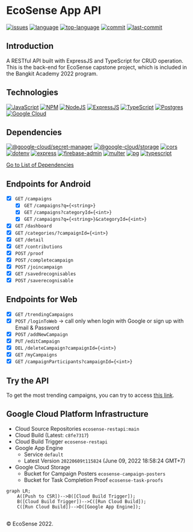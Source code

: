 # EcoSense App API
[![issues](https://img.shields.io/github/issues/EcoSenseID/EcoSense-API)](https://github.com/EcoSenseID/EcoSense-API/issues)
[![language](https://img.shields.io/github/languages/count/EcoSenseID/EcoSense-API)](https://github.com/EcoSenseID/EcoSense-API/search?l=typescript)
[![top-language](https://img.shields.io/github/languages/top/EcoSenseID/EcoSense-API)](https://github.com/EcoSenseID/EcoSense-API/search?l=typescript)
[![commit](https://img.shields.io/github/commit-activity/m/EcoSenseID/EcoSense-API)](https://github.com/EcoSenseID/EcoSense-API/commits/main)
[![last-commit](https://img.shields.io/github/last-commit/EcoSenseID/EcoSense-API)](https://github.com/EcoSenseID/EcoSense-API/commits/main)

## Introduction
A RESTful API built with ExpressJS and TypeScript for CRUD operation.\
This is the back-end for EcoSense capstone project, which is included in the Bangkit Academy 2022 program.

## Technologies
[![JavaScript](https://img.shields.io/badge/-JavaScript-black?style=for-the-badge&logo=javascript)](https://github.com/EcoSenseID?tab=repositories&language=javascript)
[![NPM](https://img.shields.io/badge/NPM-%23000000.svg?style=for-the-badge&logo=npm&logoColor=white)](https://github.com/EcoSenseID?tab=repositories)
[![NodeJS](https://img.shields.io/badge/node.js-black?style=for-the-badge&logo=node.js&logoColor=6DA55F)](https://github.com/EcoSenseID?tab=repositories)
[![ExpressJS](https://img.shields.io/badge/express.js-black?style=for-the-badge&logo=express&logoColor=purple)](https://github.com/EcoSenseID?tab=repositories)
[![TypeScript](https://img.shields.io/badge/typescript-black?style=for-the-badge&logo=typescript&logoColor=%23007ACC)](https://github.com/EcoSenseID?tab=repositories&language=typescript)
[![Postgres](https://img.shields.io/badge/postgres-black.svg?style=for-the-badge&logo=postgresql&logoColor=%23316192)](https://github.com/EcoSenseID?tab=repositories)
[![Google Cloud](https://img.shields.io/badge/GoogleCloud-black.svg?style=for-the-badge&logo=google-cloud&logoColor=%234285F4)](https://github.com/EcoSenseID?tab=repositories)

## Dependencies
[![@google-cloud/secret-manager](https://img.shields.io/github/package-json/dependency-version/EcoSenseID/EcoSense-API/@google-cloud/secret-manager)](https://www.npmjs.com/package/@google-cloud/secret-manager)
[![@google-cloud/storage](https://img.shields.io/github/package-json/dependency-version/EcoSenseID/EcoSense-API/@google-cloud/storage)](https://www.npmjs.com/package/@google-cloud/storage)
[![cors](https://img.shields.io/github/package-json/dependency-version/EcoSenseID/EcoSense-API/cors)](https://www.npmjs.com/package/cors)
[![dotenv](https://img.shields.io/github/package-json/dependency-version/EcoSenseID/EcoSense-API/dotenv)](https://www.npmjs.com/package/dotenv)
[![express](https://img.shields.io/github/package-json/dependency-version/EcoSenseID/EcoSense-API/express)](https://www.npmjs.com/package/express)
[![firebase-admin](https://img.shields.io/github/package-json/dependency-version/EcoSenseID/EcoSense-API/firebase-admin)](https://www.npmjs.com/package/firebase-admin)
[![multer](https://img.shields.io/github/package-json/dependency-version/EcoSenseID/EcoSense-API/multer)](https://www.npmjs.com/package/multer)
[![pg](https://img.shields.io/github/package-json/dependency-version/EcoSenseID/EcoSense-API/pg)](https://www.npmjs.com/package/pg)
[![typescript](https://img.shields.io/github/package-json/dependency-version/EcoSenseID/EcoSense-API/dev/typescript)](https://www.npmjs.com/package/typescript)

[Go to List of Dependencies](https://github.com/EcoSenseID/EcoSense-API/network/dependencies)

## Endpoints for Android
- [x] `GET` `/campaigns`
  - [x] `GET` `/campaigns?q={<string>}`
  - [x] `GET` `/campaigns?categoryId={<int>}`
  - [x] `GET` `/campaigns?q={<string>}&categoryId={<int>}`
- [x] `GET` `/dashboard`
- [x] `GET` `/categories/?campaignId={<int>}`
- [x] `GET` `/detail`
- [x] `GET` `/contributions`
- [x] `POST` `/proof`
- [x] `POST` `/completecampaign`
- [x] `POST` `/joincampaign`
- [x] `GET` `/savedrecognisables`
- [x] `POST` `/saverecognisable`

## Endpoints for Web
- [x] `GET` `/trendingCampaigns`
- [x] `POST` `/loginToWeb` &#8594; call only when login with Google or sign up with Email & Password
- [x] `POST` `/addNewCampaign`
- [x] `PUT` `/editCampaign`
- [x] `DEL` `/deleteCampaign?campaignId={<int>}`
- [x] `GET` `/myCampaigns`
- [x] `GET` `/campaignParticipants?campaignId={<int>}`

## Try the API
To get the most trending campaigns, you can try to access [this link](https://ecosense-bangkit.uc.r.appspot.com/trendingCampaigns).

## Google Cloud Platform Infrastructure
- Cloud Source Repositories `ecosense-restapi:main`
- Cloud Build (Latest: `c8fe7317`)
- Cloud Build Trigger `ecosense-restapi`
- Google App Engine 
  - Service `default`
  - Latest Version `20220609t115824` (June 09, 2022 18:58:24 GMT+7)
- Google Cloud Storage 
  - Bucket for Campaign Posters `ecosense-campaign-posters`
  - Bucket for Task Completion Proof `ecosense-task-proofs`

```mermaid
graph LR;
    A([Push to CSR])-->B([Cloud Build Trigger]);
    B([Cloud Build Trigger])-->C([Run Cloud Build]);
    C([Run Cloud Build])-->D([Google App Engine]);
```

## 
&#169; EcoSense 2022.
